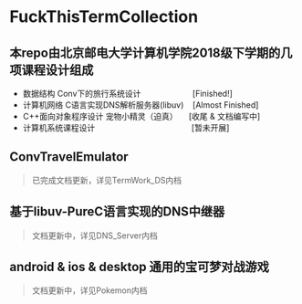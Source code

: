 # FuckThisTermCollection
## 本repo由北京邮电大学计算机学院2018级下学期的几项课程设计组成
* 数据结构 Conv下的旅行系统设计&nbsp;&nbsp;&nbsp;&nbsp;&nbsp;&nbsp;&nbsp;&nbsp;&nbsp;&nbsp;&nbsp;&nbsp;&nbsp;&nbsp;&nbsp;&nbsp;&nbsp;&nbsp;&nbsp;&nbsp;&nbsp;&nbsp;&nbsp;[Finished!]
* 计算机网络 C语言实现DNS解析服务器(libuv)&nbsp;&nbsp;&nbsp;&nbsp;[Almost Finished]
* C++面向对象程序设计 宠物小精灵（迫真）&nbsp;&nbsp;&nbsp;&nbsp;&nbsp;[收尾 & 文档编写中]
* 计算机系统课程设计&nbsp;&nbsp;&nbsp;&nbsp;&nbsp;&nbsp;&nbsp;&nbsp;&nbsp;&nbsp;&nbsp;&nbsp;&nbsp;&nbsp;&nbsp;&nbsp;&nbsp;&nbsp;&nbsp;&nbsp;&nbsp;&nbsp;&nbsp;&nbsp;&nbsp;&nbsp;&nbsp;&nbsp;&nbsp;&nbsp;&nbsp;&nbsp;&nbsp;&nbsp;&nbsp;&nbsp;&nbsp;&nbsp;&nbsp;&nbsp;&nbsp;&nbsp;&nbsp;[暂未开展]

## ConvTravelEmulator
> 已完成文档更新，详见TermWork_DS内档

## 基于libuv-PureC语言实现的DNS中继器
> 文档更新中，详见DNS_Server内档

## android & ios & desktop 通用的宝可梦对战游戏
> 文档更新中，详见Pokemon内档